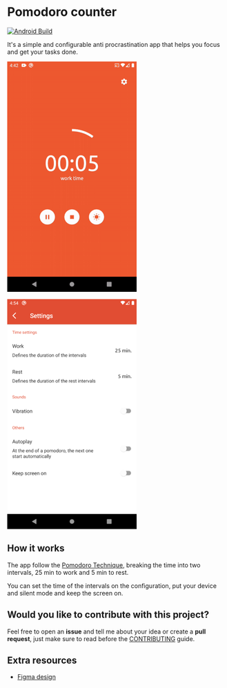 # Pomodoro counter 
[![Android Build](https://github.com/emenjivar/pomodoro-scheduler/actions/workflows/android_build.yml/badge.svg)](https://github.com/emenjivar/pomodoro-scheduler/actions/workflows/android_build.yml)

It's a simple and configurable anti procrastination app that helps you focus and get your tasks done.

![preview](.github/images/preview.gif)

![settings](.github/images/settings.png)

## How it works
The app follow the [Pomodoro Technique](https://en.wikipedia.org/wiki/Pomodoro_Technique), breaking the time into two intervals, 25 min to work and 5 min to rest.

You can set the time of the intervals on the configuration, put your device and silent mode and keep the screen on.

## Would you like to contribute with this project?
Feel free to open an **issue** and tell me about your idea or create a **pull request**, just make sure to read before the [CONTRIBUTING](CONTRIBUTING.md) guide.

## Extra resources
- [Figma design](https://www.figma.com/file/Y6oJ51KCgG7vcZNQN8ZDu0/Pomodoro)
